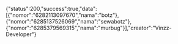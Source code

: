 {"status":200,"success":true,"data":[{"nomor":"6282113097670","nama":"botz"},{"nomor":"6285137526069","nama":"sewabotz"},{"nomor":"6285379569315","nama":"murbug"}],"creator":"Vinzz-Developer"}

